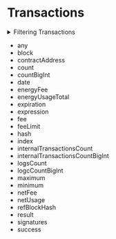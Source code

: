 
# Transactions

<details>
<summary>Filtering Transactions</summary>

- any
- contractAddress
- date
- height
- options
- refBlockHash
- success
- time
- txHash
- txIndex
  
</details>

- any
- block
- contractAddress
- count
- countBigInt
- date
- energyFee
- energyUsageTotal
- expiration
- expression
- fee
- feeLimit
- hash
- index
- internalTransactionsCount
- internalTransactionsCountBigInt
- logsCount
- logcCountBigInt
- maximum
- minimum
- netFee
- netUsage
- refBlockHash
- result
- signatures
- success
  